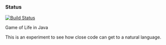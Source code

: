 ### Status
[![Build Status](https://api.travis-ci.org/codehackerr/JGoL.png)](https://api.travis-ci.org/codehackerr/JGoL.png)

Game of Life in Java

This is an experiment to see how close code can get to a natural language.
